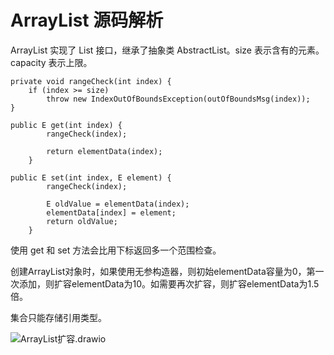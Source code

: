 # ArrayList 源码解析

ArrayList 实现了 List 接口，继承了抽象类 AbstractList。size 表示含有的元素。capacity 表示上限。

```
private void rangeCheck(int index) {
    if (index >= size)
        throw new IndexOutOfBoundsException(outOfBoundsMsg(index));
}
```

```
public E get(int index) {
        rangeCheck(index);

        return elementData(index);
    }
```

```
public E set(int index, E element) {
        rangeCheck(index);

        E oldValue = elementData(index);
        elementData[index] = element;
        return oldValue;
    }
```

使用 get 和 set 方法会比用下标返回多一个范围检查。

创建ArrayList对象时，如果使用无参构造器，则初始elementData容量为0，第一次添加，则扩容elementData为10。如需要再次扩容，则扩容elementData为1.5倍。 

集合只能存储引用类型。

![ArrayList扩容.drawio](https://csnotes.oss-cn-beijing.aliyuncs.com/photos/ArrayList%E6%89%A9%E5%AE%B9.drawio.png)
